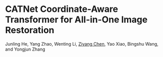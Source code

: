 # CATNet Coordinate-Aware Transformer for All-in-One Image Restoration

Junling He, Yang Zhao, Wenting Li, [Ziyang Chen](https://scholar.google.com.hk/citations?hl=zh-CN&user=t64KgqAAAAAJ), Yao Xiao, Bingshu Wang, and Yongjun Zhang


